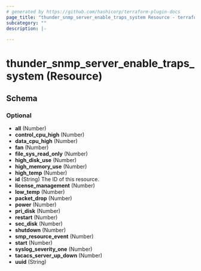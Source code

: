 ```yaml
---
# generated by https://github.com/hashicorp/terraform-plugin-docs
page_title: "thunder_snmp_server_enable_traps_system Resource - terraform-provider-thunder"
subcategory: ""
description: |-
  
---
```


# thunder_snmp_server_enable_traps_system (Resource)





<!-- schema generated by tfplugindocs -->
## Schema

### Optional

- **all** (Number)
- **control_cpu_high** (Number)
- **data_cpu_high** (Number)
- **fan** (Number)
- **file_sys_read_only** (Number)
- **high_disk_use** (Number)
- **high_memory_use** (Number)
- **high_temp** (Number)
- **id** (String) The ID of this resource.
- **license_management** (Number)
- **low_temp** (Number)
- **packet_drop** (Number)
- **power** (Number)
- **pri_disk** (Number)
- **restart** (Number)
- **sec_disk** (Number)
- **shutdown** (Number)
- **smp_resource_event** (Number)
- **start** (Number)
- **syslog_severity_one** (Number)
- **tacacs_server_up_down** (Number)
- **uuid** (String)



